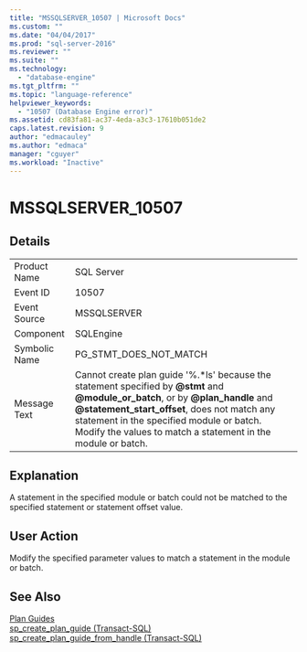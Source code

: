 ```yaml
---
title: "MSSQLSERVER_10507 | Microsoft Docs"
ms.custom: ""
ms.date: "04/04/2017"
ms.prod: "sql-server-2016"
ms.reviewer: ""
ms.suite: ""
ms.technology: 
  - "database-engine"
ms.tgt_pltfrm: ""
ms.topic: "language-reference"
helpviewer_keywords: 
  - "10507 (Database Engine error)"
ms.assetid: cd83fa81-ac37-4eda-a3c3-17610b051de2
caps.latest.revision: 9
author: "edmacauley"
ms.author: "edmaca"
manager: "cguyer"
ms.workload: "Inactive"
---
```

# MSSQLSERVER_10507
  
## Details  
  
|||  
|-|-|  
|Product Name|SQL Server|  
|Event ID|10507|  
|Event Source|MSSQLSERVER|  
|Component|SQLEngine|  
|Symbolic Name|PG_STMT_DOES_NOT_MATCH|  
|Message Text|Cannot create plan guide '%.\*ls' because the statement specified by **@stmt** and **@module_or_batch**, or by **@plan_handle** and **@statement_start_offset**, does not match any statement in the specified module or batch. Modify the values to match a statement in the module or batch.|  
  
## Explanation  
A statement in the specified module or batch could not be matched to the specified statement or statement offset value.  
  
## User Action  
Modify the specified parameter values to match a statement in the module or batch.  
  
## See Also  
[Plan Guides](~/relational-databases/performance/plan-guides.md)  
[sp_create_plan_guide &#40;Transact-SQL&#41;](~/relational-databases/system-stored-procedures/sp-create-plan-guide-transact-sql.md)  
[sp_create_plan_guide_from_handle &#40;Transact-SQL&#41;](~/relational-databases/system-stored-procedures/sp-create-plan-guide-from-handle-transact-sql.md)  
  

